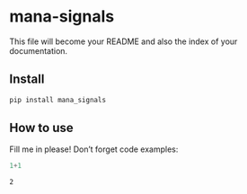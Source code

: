 # mana-signals

<!-- WARNING: THIS FILE WAS AUTOGENERATED! DO NOT EDIT! -->

This file will become your README and also the index of your
documentation.

## Install

``` sh
pip install mana_signals
```

## How to use

Fill me in please! Don’t forget code examples:

``` python
1+1
```

    2
